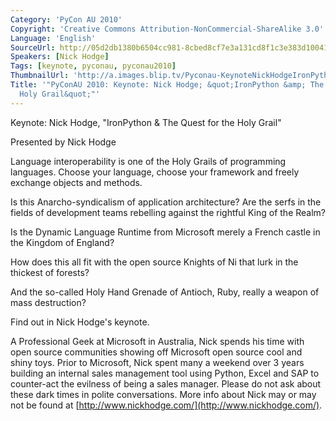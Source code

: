 ```yaml
---
Category: 'PyCon AU 2010'
Copyright: 'Creative Commons Attribution-NonCommercial-ShareAlike 3.0'
Language: 'English'
SourceUrl: http://05d2db1380b6504cc981-8cbed8cf7e3a131cd8f1c3e383d10041.r93.cf2.rackcdn.com/pycon-au-2010/473_pyconau-2010-keynote-nick-hodge-quot-ironpython-amp-the-quest-for-the-holy-grail-quot.flv
Speakers: [Nick Hodge]
Tags: [keynote, pyconau, pyconau2010]
ThumbnailUrl: 'http://a.images.blip.tv/Pyconau-KeynoteNickHodgeIronPythonTheQuestForTheHolyGrail836.png'
Title: '"PyConAU 2010: Keynote: Nick Hodge; &quot;IronPython &amp; The Quest for the
  Holy Grail&quot;"'
---
```

Keynote: Nick Hodge, "IronPython & The Quest for the Holy Grail"

Presented by Nick Hodge

Language interoperability is one of the Holy Grails of programming languages.
Choose your language, choose your framework and freely exchange objects and
methods.

Is this Anarcho-syndicalism of application architecture? Are the serfs in the
fields of development teams rebelling against the rightful King of the Realm?

Is the Dynamic Language Runtime from Microsoft merely a French castle in the
Kingdom of England?

How does this all fit with the open source Knights of Ni that lurk in the
thickest of forests?

And the so-called Holy Hand Grenade of Antioch, Ruby, really a weapon of mass
destruction?

Find out in Nick Hodge's keynote.

A Professional Geek at Microsoft in Australia, Nick spends his time with open
source communities showing off Microsoft open source cool and shiny toys.
Prior to Microsoft, Nick spent many a weekend over 3 years building an
internal sales management tool using Python, Excel and SAP to counter-act the
evilness of being a sales manager. Please do not ask about these dark times in
polite conversations. More info about Nick may or may not be found at
[http://www.nickhodge.com/](http://www.nickhodge.com/).

